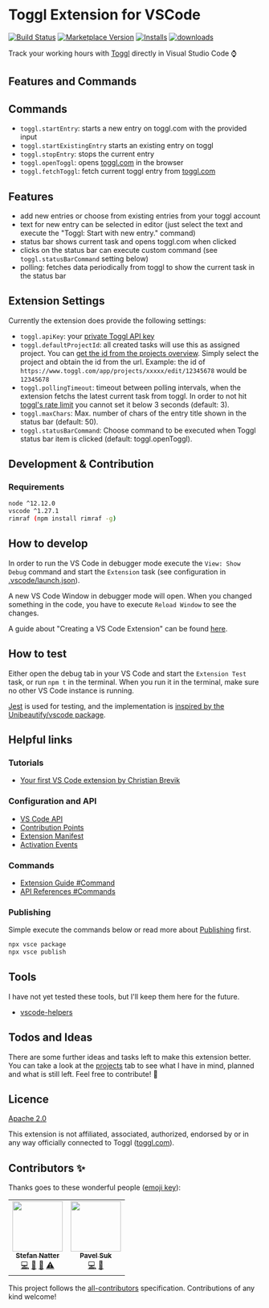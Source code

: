 # Toggl Extension for VSCode

[![Build Status](https://travis-ci.com/natterstefan/vscode-toggl-extension.svg?branch=master)](https://travis-ci.com/natterstefan/vscode-toggl-extension) [![Marketplace Version](https://vsmarketplacebadge.apphb.com/version/natterstefan.vs-code-toggl-extension.svg 'Current Release')](https://marketplace.visualstudio.com/items?itemName=natterstefan.vs-code-toggl-extension) [![Installs](https://vsmarketplacebadge.apphb.com/installs/natterstefan.vs-code-toggl-extension.svg 'Current Release')](https://marketplace.visualstudio.com/items?itemName=natterstefan.vs-code-toggl-extension) [![downloads](https://vsmarketplacebadge.apphb.com/downloads/natterstefan.vs-code-toggl-extension.svg 'Current Release')](https://marketplace.visualstudio.com/items?itemName=natterstefan.vs-code-toggl-extension)

Track your working hours with [Toggl](https://toggl.com) directly in Visual
Studio Code :watch:

## Features and Commands

## Commands

- `toggl.startEntry`: starts a new entry on toggl.com with the provided input
- `toggl.startExistingEntry` starts an existing entry on toggl
- `toggl.stopEntry`: stops the current entry
- `toggl.openToggl`: opens [toggl.com](https://toggl.com/app/timer) in the browser
- `toggl.fetchToggl`: fetch current toggl entry from [toggl.com](https://toggl.com/app/timer)

## Features

- add new entries or choose from existing entries from your toggl account
- text for new entry can be selected in editor (just select the text and execute
  the "Toggl: Start with new entry." command)
- status bar shows current task and opens toggl.com when clicked
- clicks on the status bar can execute custom command (see
  `toggl.statusBarCommand` setting below)
- polling: fetches data periodically from toggl to show the current task in the
  status bar

## Extension Settings

Currently the extension does provide the following settings:

- `toggl.apiKey`: your [private Toggl API key](https://www.toggl.com/app/profile)
- `toggl.defaultProjectId`: all created tasks will use this as assigned project.
  You can [get the id from the projects overview](https://www.toggl.com/app/projects).
  Simply select the project and obtain the id from the url. Example: the id of
  `https://www.toggl.com/app/projects/xxxxx/edit/12345678` would be `12345678`
- `toggl.pollingTimeout`: timeout between polling intervals, when the extension
  fetchs the latest current task from toggl. In order to not hit [toggl's rate limit](https://github.com/toggl/toggl_api_docs#the-api-format)
  you cannot set it below 3 seconds (default: 3).
- `toggl.maxChars`: Max. number of chars of the entry title shown in the status bar (default: 50).
- `toggl.statusBarCommand`: Choose command to be executed when Toggl status bar
  item is clicked (default: toggl.openToggl).

## Development & Contribution

### Requirements

```sh
node ^12.12.0
vscode ^1.27.1
rimraf (npm install rimraf -g)
```

## How to develop

In order to run the VS Code in debugger mode execute the `View: Show Debug`
command and start the `Extension` task (see configuration in
[.vscode/launch.json](.vscode/launch.json)).

A new VS Code Window in debugger mode will open. When you changed something in
the code, you have to execute `Reload Window` to see the changes.

A guide about "Creating a VS Code Extension" can be found [here](https://code.visualstudio.com/api).

## How to test

Either open the debug tab in your VS Code and start the `Extension Test` task,
or run `npm t` in the terminal. When you run it in the terminal, make sure no
other VS Code instance is running.

[Jest](https://jestjs.io/) is used for testing, and the implementation is
[inspired by the Unibeautify/vscode package](https://github.com/Unibeautify/vscode/tree/82e360ff73516c213fea0fa6c2740f0cd53d581b/test).

## Helpful links

### Tutorials

- [Your first VS Code extension by Christian Brevik](https://blog.novanet.no/your-first-vs-code-extension/)

### Configuration and API

- [VS Code API](https://code.visualstudio.com/api/references/vscode-api)
- [Contribution Points](https://code.visualstudio.com/api/references/contribution-points)
- [Extension Manifest](https://code.visualstudio.com/api/references/extension-manifest)
- [Activation Events](https://code.visualstudio.com/api/references/activation-events)

### Commands

- [Extension Guide #Command](https://code.visualstudio.com/api/extension-guides/command)
- [API References #Commands](https://code.visualstudio.com/api/references/vscode-api#commands)

### Publishing

Simple execute the commands below or read more about [Publishing](https://code.visualstudio.com/api/working-with-extensions/publishing-extension#packaging-extensions)
first.

```bash
npx vsce package
npx vsce publish
```

## Tools

I have not yet tested these tools, but I'll keep them here for the future.

- [vscode-helpers](https://www.npmjs.com/package/vscode-helpers)

## Todos and Ideas

There are some further ideas and tasks left to make this extension better. You
can take a look at the [projects](https://github.com/natterstefan/vscode-toggl-extension/projects)
tab to see what I have in mind, planned and what is still left. Feel free to
contribute! :muscle:

## Licence

[Apache 2.0](./LICENCE)

This extension is not affiliated, associated, authorized, endorsed by or in any
way officially connected to Toggl ([toggl.com](https://toggl.com)).

## Contributors ✨

Thanks goes to these wonderful people ([emoji key](https://allcontributors.org/docs/en/emoji-key)):

<!-- ALL-CONTRIBUTORS-LIST:START - Do not remove or modify this section -->
<!-- prettier-ignore-start -->
<!-- markdownlint-disable -->
<table>
  <tr>
    <td align="center"><a href="http://twitter.com/natterstefan"><img src="https://avatars2.githubusercontent.com/u/1043668?v=4" width="100px;" alt=""/><br /><sub><b>Stefan Natter</b></sub></a><br /><a href="https://github.com/natterstefan/vscode-toggl-extension/commits?author=natterstefan" title="Code">💻</a> <a href="https://github.com/natterstefan/vscode-toggl-extension/commits?author=natterstefan" title="Documentation">📖</a> <a href="#ideas-natterstefan" title="Ideas, Planning, & Feedback">🤔</a> <a href="https://github.com/natterstefan/vscode-toggl-extension/commits?author=natterstefan" title="Tests">⚠️</a></td>
    <td align="center"><a href="https://github.com/pavelsuk"><img src="https://avatars3.githubusercontent.com/u/2633298?v=4" width="100px;" alt=""/><br /><sub><b>Pavel Suk</b></sub></a><br /><a href="https://github.com/natterstefan/vscode-toggl-extension/commits?author=pavelsuk" title="Code">💻</a> <a href="#ideas-pavelsuk" title="Ideas, Planning, & Feedback">🤔</a></td>
  </tr>
</table>

<!-- markdownlint-enable -->
<!-- prettier-ignore-end -->

<!-- ALL-CONTRIBUTORS-LIST:END -->

This project follows the [all-contributors](https://github.com/all-contributors/all-contributors) specification. Contributions of any kind welcome!

